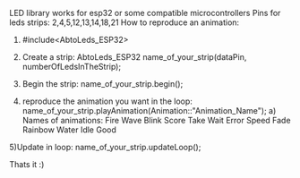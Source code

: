 LED library
works for esp32 or some compatible microcontrollers
Pins for leds strips: 2,4,5,12,13,14,18,21
How to reproduce an animation: 
  1) #include<AbtoLeds_ESP32>

  2) Create a strip: AbtoLeds_ESP32 name_of_your_strip(dataPin, numberOfLedsInTheStrip);

  3) Begin the strip: name_of_your_strip.begin();

  4) reproduce the animation you want in the loop: name_of_your_strip.playAnimation(Animation::"Animation_Name");
      a) Names of animations:
     Fire
     Wave
     Blink
     Score
     Take
     Wait
     Error
     Speed
     Fade
     Rainbow
     Water
     Idle
     Good

  5)Update in loop: name_of_your_strip.updateLoop();

Thats it :)
  
